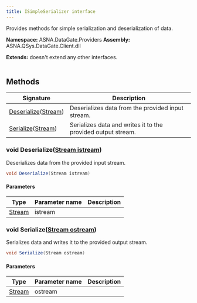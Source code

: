 ```yaml
---
title: ISimpleSerializer interface
---
```


Provides methods for simple serialization and deserialization of data.

**Namespace:** ASNA.DataGate.Providers
**Assembly:** ASNA.QSys.DataGate.Client.dll

**Extends:** doesn't extend any other interfaces.
<br>
<br>

## Methods

| Signature | Description |
| --- | --- |
| [Deserialize](#deserializestream)([Stream](https://learn.microsoft.com/en-us/dotnet/api/system.io.stream?view=net-8.0)) | Deserializes data from the provided input stream.
| [Serialize](#serializestream)([Stream](https://learn.microsoft.com/en-us/dotnet/api/system.io.stream?view=net-8.0)) | Serializes data and writes it to the provided output stream.

### void Deserialize([Stream istream](https://learn.microsoft.com/en-us/dotnet/api/system.io.stream?view=net-8.0))

Deserializes data from the provided input stream.

```cs
void Deserialize(Stream istream)
```

#### Parameters

| Type | Parameter name | Description
| --- | --- | ---
| [Stream](https://learn.microsoft.com/en-us/dotnet/api/system.io.stream?view=net-8.0) | istream | 

### void Serialize([Stream ostream](https://learn.microsoft.com/en-us/dotnet/api/system.io.stream?view=net-8.0))

Serializes data and writes it to the provided output stream.

```cs
void Serialize(Stream ostream)
```

#### Parameters

| Type | Parameter name | Description
| --- | --- | ---
| [Stream](https://learn.microsoft.com/en-us/dotnet/api/system.io.stream?view=net-8.0) | ostream | 
